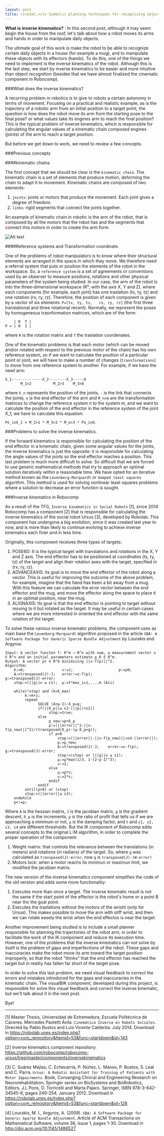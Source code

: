 ```yaml
---
layout: post
title: <i>GSoC,</i> Symbolic planning techniques for recognizing objects domestic <p>#2</p>
---
```


**What is inverse kinematics?** : In this second post, although it may seem begin the house from the roof, let's talk about how a robot moves its arms and hands in order to manipulate daily objects.

The ultimate goal of this work is make the robot to be able to recognize certain daily objects in a house (for example a mug), and to manipulate these objects with its effectors (hands). To do this, one of the things we need to implement is the inverse kinematics of the robot. Although this is the last step, we start by inverse kinematics to be easier and more intuitive than object recognition (besides that we have almost finalized the cinematic component in Robocomp).

###What does the inverse kinematics?

A recurring problem in robotics is to give to robots a certain autonomy in terms of movement. Focusing on a practical and realistic example, as is the trajectory of a robotic arm from an initial position to a target point, the question is how does the robot move its arm from the starting pose to the final pose? or what values take its engines arm to reach the final position? This is the typical problem of inverse kinematics, which is responsible for calculating the angular values of a kinematic chain composed engines (joints) of the arm to reach a target position. 

But before we get down to work, we need to review a few concepts.

###Previous concepts

####kinematic chains

The first concept that we should be clear is the `kinematic chain`. The kinematic chain is a set of elements that produce motion, deforming the chain to adapt it to movement. Kinematic chains are composed of two elements:

1. `joints`: joints or motors that produce the movement. Each joint gives a degree of freedom.
2. `links`: rigid segments that connect the joints together.

An example of kinematic chain in robotic is the arm of the robot, that is composed by all the motors that the robot has and the segments that connect this motors in order to create the arm form.

![Alt text](http://www.sitenordeste.com/mecanica/images/cadena_cinematica.JPG)

####Reference systems and Transformation coordinate.

One of the problems of robot manipulators is to know where their structural elements are arranged in the space in which they move. We therefore need a referral system that puts or position the elements of the robot in the workspace. So, a `reference system` is a set of agreements or conventions used by an observer to measure positions, rotations and other physical parameters of the system being studied. In our case, the arm of the robot is into the three-dimensional workspace (R³, with the axis X, Y and Z), where each components (for example, each joint) has one traslation (tx, ty, tz) and one rotation (rx, ry, rz). Therefore, the position of each component is given by a vector of six elements: `P=[tx, ty, tz,   rx, ry, rz]` (the first three translational and three rotational recent). Normally, we represent the poses by homogeneous trasnformation matrices, which are of the form:

        | R  T |
    P = | 0  1 |
    
where `R` is the rotation matrix and `T` the traslation coordenates.

One of the kinematic problems is that each motor (which can be moved and/or rotated with respect to the previous motor of the chain) has his own reference system, so if we want to calculate the position of a particular point or joint, we will have to make a number of changes (`transformations`) to move from one reference system to another. For example, if we have the newt arm:

    X_1--------------X_2--------X_3-----O
           M_1>2          M_2>3    M_3>O
    
where `X_n` represents the position of the joints, `-` is the link that connects the joints, `o` is the end effector of the arm and `M_n>m` are the transformation matrices to change the reference system n to the system m, and we want to calculate the position of the end effector in the reference system of the joint X_1, we have to calculate this equation:

    Po_inX_1 = M_2>1 * M_3>2 * M_o>3 * Po_inO.
    
###Problems to solve the inverse kinematics.

If the forward kinematics is responsible for calculating the position of the end effector in a kinematic chain, given some angular values for the joints, the inverse kinematics is just the opposite: it is responsible for calculating the angle values of the joints so the end effector reaches a position. This last problem is much more difficult to solve. So difficult that we are forced to use generic mathematical methods that try to approach an optimal solution iteratively within a reasonable time. We have opted for an iterative method known as the `Levenberg-Marquardt` or `damped least squares` algorithm. This method is used for solving nonlinear least squares problems where a solution to decrease an error function is sought.

###Inverse kinematics in Robocomp

As a result of the TFG, `Inverse kinematics in Social Robots` [1], since 2014 Robocomp has a component [2] that is responsible for calculating the inverse kinematics of the social robot Ursus [3], developed by Robolab. This component has undergone a big evolution, since it was created last year to now, and is more than likely to continue evolving to achieve inverse kinematics each finer and in less time. 

Originally, this component receives three types of targets:

1. POSE6D: It is the typical target with translations and rotations in the X, Y and Z axis. The end effector has to be positioned at coordinates (tx, ty, tz) of the target and align their rotation axes with the target, specified in (rx, ry, rz).
2. ADVANCEAXIS: its goal is to move the end effector of the robot along a vector. This is useful for improving the outcome of the above problem, for example, imagine that the hand has been a bit away from a mug. With this feature we can calculate the error vector between the end effector and the mug, and move the effector along the space to place it in an optimal position, near the mug.
3. ALIGNAXIS: Its goal is that the end effector is pointing to target without moving to it but rotated as the target. It may be useful in certain cases where we are more interested in oriented the end effector with the same rotation of the target.

To solve these various inverse kinematic problems, the component uses as main base the `Levenberg-Marquardt` algorithm proposed in the article `SBA: A Software Package for Generic Sparse Bundle Adjustment` by Lourakis and Argyros:

    Input: A vector functon f: R^m → R^n with n≥m, a measurement vector x ∈ R^n and an initial parameters estimate p_0 ∈ R^m.
    Output: A vector p+ ∈ R^m minimizing ||x-f(p)||^2.
    Algorithm:
        k:=0;                 v:=2;                     p:=p0;
        A:=transposed(J)·J;   error:=x-f(p);            g:=transposed(J)·error;
        stop:=(||g||∞ ≤ ε1);  μ:=t*max_i=1,...,m (Aii)
        
        while(!stop) and (k<k_max)
             k:=k+1;
             repeat
                   SOLVE (A+μ·I)·δ_p=g;
                   if(||δ_p||≤ ε2·(||p||+ε2))
                        stop:=true;
                   else
                        p_new:=p+δ_p
                        ρ:=(||error||^2-||x-f(p_new)||^2)/(transposed(δ_p)·(μ·δ_p+g));
                        if ρ>0
                            stop:=(||error||-||x-f(p_new)||<ε4·||error||);
                            p:=p_new;
                            A:=transposed(J)·J;    error:=x-f(p);    g:=transposed(J)·error;
                            stop:=(stop) or (||g||∞ ≤ ε1);
                            μ:=μ*max(1/3, 1-(2·ρ-1)^3);
                            v:=2;
                        else
                            μ:=μ*v;
                            v:=2*v;
                        endif
                   endif
             until(ρ>0) or (stop)
             stop:=(||error||≤ ε3);
        endwhile
        p+:=p;
        
Where `A` is the hessian matrix, `J` is the jacobian matrix, `g` is the gradient descent, `δ_p` is the increments, `ρ` is the ratio of profit that tells us if we are approaching a minimum or not, `μ` is the damping factor, and `t` and `ε1, ε2, ε3, ε4` are different thresholds. But the IK component of Robocomp adds several concepts to the original L-M algorithm, in order to complete the proper operation of the component: 

1. Weight matrix: that controls the relevance between the translations (in meters) and rotations (in radians) of the target. So, where `g` was calculated as `transposed(J)·error`, now `g` is `transposed(J)·(W·error)`
2. Motors lock: when a motor reachs its minimun or maximun limit, we modified the jacobian matrix.

The new version of the inverse kinematics component simplifies the code of the old version and adds some more functionality:

1. Executes more than once a target. The inverse kinematic result is not the same if the start point of the effector is the robot's home or a point B near tho the goal point.
2. Executes the traslations without the motors of the wrisht (only for Ursus). This makes possible to move the arm with stiff wrist, and then we can rotate easely the wrist when the end effectos is near the target.

Another improvement being studied is to include a small planner responsible for planning the trajectories of the robot arm, in order to facilitate the work of the IK component and reduce its execution time. However, one of the problems that the inverse kinematics can not solve by itself is the problem of gaps and imperfections of the robot. These gaps and inaccuracies make the robot move its arm toward the target position improperly, so that the robot "thinks" that the end effector has reached the target but in reality has fallen far short of the target pose.

In order to solve this last problem, we need visual feedback to correct the errors and mistakes introduced for the gaps and inaccuracies in the kinematic chain. The visualBIK component, developed during this project, is responsible for solve this visual feedback and correct the inverse kinematic, but we'll talk about it in the next post. 

Bye!

----------
[1] Master Thesis, Universidad de Extremadura, Escuela Politécnica de Cáceres. Mercedes Paoletti Ávila. `Cinemática Inversa en Robots Sociales`. Directed by Pablo Bustos and Luis Vicente Calderita. July 2014. Download in https://robolab.unex.es/index.php?option=com_remository&Itemid=53&func=startdown&id=143

[2] inverse kinematics component repository: https://github.com/robocomp/robocomp-ursus/tree/master/components/inversekinematics

[3] C. Suárez Mejías, C. Echevarría, P. Núñez, L. Manso, P. Bustos, S. Leal and C. Parra. `Ursus: A Robotic Assistant for Training of Patients with Motor Impairments`. Book, Converging Clinical and Engineering Research on Neurorehabilitation, Springer series on BioSystems and BioRobotics, Editors, J.L Pons, D. Torricelli and Marta Pajaro. Springer, ISBN 978-3-642-34545-6, pages 249-254. January 2012. Download in https://robolab.unex.es/index.php?option=com_remository&Itemid=53&func=startdown&id=128

[4] Lourakis, M. I., Argyros, A. (2009). `SBA: A Software Package for Generic Sparse Bundle Adjustment`. Article of ACM Transactions on Mathematical Software, volume 36, issue 1, pages 1-30. Download in http://doi.acm.org/10.1145/1486527







